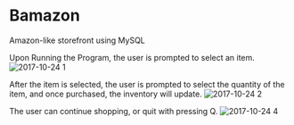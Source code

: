 # Bamazon
Amazon-like storefront using MySQL 

Upon Running the Program, the user is prompted to select an item.
![2017-10-24 1](https://user-images.githubusercontent.com/24421342/31962706-25017cf8-b8b3-11e7-9af2-99c7110b8850.png)

After the item is selected, the user is prompted to select the quantity of the item, and once purchased, the inventory will update. 
![2017-10-24 2](https://user-images.githubusercontent.com/24421342/31962822-75f465bc-b8b3-11e7-87ec-23e6a942b7b5.png)

The user can continue shopping, or quit with pressing Q.
![2017-10-24 4](https://user-images.githubusercontent.com/24421342/31962926-d334e62a-b8b3-11e7-9b3b-e81197b73dcf.png)

